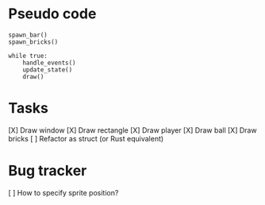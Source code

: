 # Pseudo code

```
spawn_bar()
spawn_bricks()

while true:
    handle_events()
    update_state()
    draw()
```

# Tasks

[X] Draw window
[X] Draw rectangle
[X] Draw player
[X] Draw ball
[X] Draw bricks
[ ] Refactor as struct (or Rust equivalent)

# Bug tracker

[ ] How to specify sprite position?
